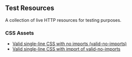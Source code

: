 ## Test Resources

A collection of live HTTP resources for testing purposes.

### CSS Assets

- [Valid single-line CSS with no imports (valid-no-imports)](https://webignition.github.io/test-resources/assets/valid-no-imports.css)
- [Valid single-line CSS with import of valid-no-imports](https://webignition.github.io/test-resources/assets/valid-has-import-to-valid-no-imports.css)
